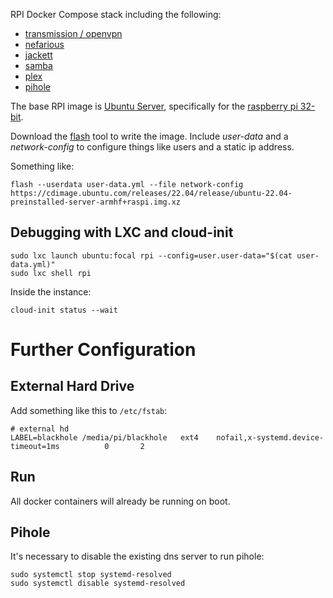 RPI Docker Compose stack including the following:

- [transmission / openvpn](https://github.com/haugene/docker-transmission-openvpn)
- [nefarious](https://github.com/lardbit/nefarious)
- [jackett](https://github.com/Jackett/Jackett)
- [samba](https://github.com/dperson/samba)
- [plex](https://docs.linuxserver.io/images/docker-plex)
- [pihole](https://github.com/pi-hole/pi-hole)
	
The base RPI image is [Ubuntu Server](https://ubuntu.com/download/raspberry-pi), specifically for the [raspberry pi 32-bit](https://ubuntu.com/download/raspberry-pi/thank-you?version=22.04&architecture=server-armhf+raspi).

Download the [flash](https://github.com/hypriot/flash) tool to write the image.  Include *user-data* and a *network-config* to configure things like users and a static ip address.

Something like:
 
    flash --userdata user-data.yml --file network-config https://cdimage.ubuntu.com/releases/22.04/release/ubuntu-22.04-preinstalled-server-armhf+raspi.img.xz

## Debugging with LXC and cloud-init

	sudo lxc launch ubuntu:focal rpi --config=user.user-data="$(cat user-data.yml)"
	sudo lxc shell rpi

Inside the instance:

	cloud-init status --wait

# Further Configuration

## External Hard Drive

Add something like this to `/etc/fstab`:

	# external hd
	LABEL=blackhole /media/pi/blackhole   ext4    nofail,x-systemd.device-timeout=1ms          0       2

## Run

All docker containers will already be running on boot.


## Pihole

It's necessary to disable the existing dns server to run pihole:

    sudo systemctl stop systemd-resolved
    sudo systemctl disable systemd-resolved
